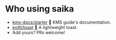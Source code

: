 # Who using saika

- [kms-docs/starter](https://kms-docs.now.sh) 🍄 KMS guide's documentation.
- [evillt/toast](https://toast.evila.me) 💬 A lightweight toast.
- Add yours? PRs welcome!
